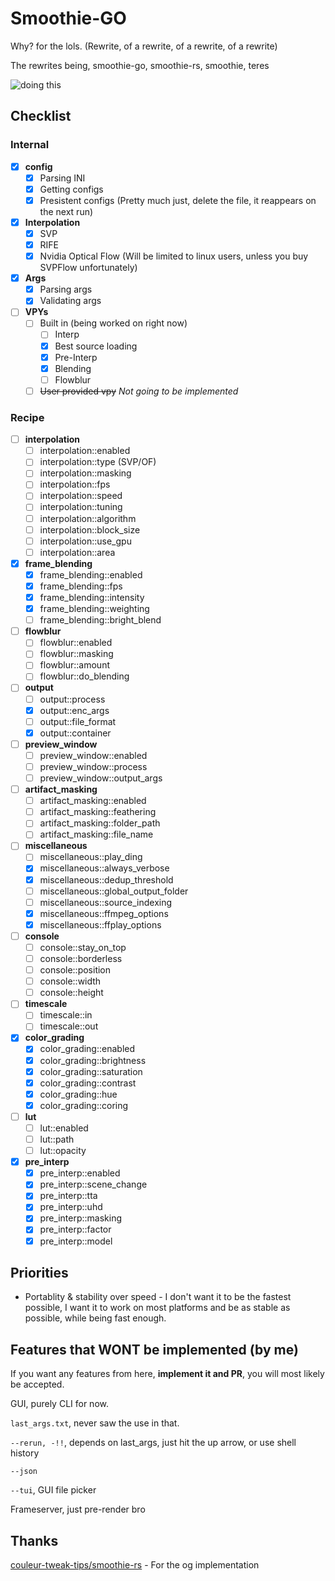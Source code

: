 # Smoothie-GO
Why? for the lols. (Rewrite, of a rewrite, of a rewrite, of a rewrite)

The rewrites being, smoothie-go, smoothie-rs, smoothie, teres

![doing this](assets/doingthis.png)

## Checklist

### Internal

- [x] **config**
  - [x] Parsing INI
  - [x] Getting configs
  - [x] Presistent configs (Pretty much just, delete the file, it reappears on the next run)

- [x] **Interpolation**
  - [x] SVP
  - [x] RIFE
  - [x] Nvidia Optical Flow (Will be limited to linux users, unless you buy SVPFlow unfortunately)

- [x] **Args**
  - [x] Parsing args
  - [x] Validating args

- [ ] **VPYs**
  - [ ] Built in (being worked on right now)
    - [ ] Interp
    - [x] Best source loading
    - [x] Pre-Interp
    - [x] Blending
    - [ ] Flowblur
  - [ ] ~~User provided vpy~~ *Not going to be implemented*

### Recipe
- [ ] **interpolation**
  - [ ] interpolation::enabled
  - [ ] interpolation::type (SVP/OF)
  - [ ] interpolation::masking
  - [ ] interpolation::fps
  - [ ] interpolation::speed
  - [ ] interpolation::tuning
  - [ ] interpolation::algorithm
  - [ ] interpolation::block_size
  - [ ] interpolation::use_gpu
  - [ ] interpolation::area

- [x] **frame_blending**
  - [x] frame_blending::enabled
  - [x] frame_blending::fps
  - [x] frame_blending::intensity
  - [x] frame_blending::weighting
  - [ ] frame_blending::bright_blend

- [ ] **flowblur**
  - [ ] flowblur::enabled
  - [ ] flowblur::masking
  - [ ] flowblur::amount
  - [ ] flowblur::do_blending

- [ ] **output**
  - [ ] output::process
  - [x] output::enc_args
  - [ ] output::file_format
  - [x] output::container

- [ ] **preview_window**
  - [ ] preview_window::enabled
  - [ ] preview_window::process
  - [ ] preview_window::output_args

- [ ] **artifact_masking**
  - [ ] artifact_masking::enabled
  - [ ] artifact_masking::feathering
  - [ ] artifact_masking::folder_path
  - [ ] artifact_masking::file_name

- [ ] **miscellaneous**
  - [ ] miscellaneous::play_ding
  - [x] miscellaneous::always_verbose
  - [x] miscellaneous::dedup_threshold
  - [ ] miscellaneous::global_output_folder
  - [ ] miscellaneous::source_indexing
  - [x] miscellaneous::ffmpeg_options
  - [x] miscellaneous::ffplay_options

- [ ] **console**
  - [ ] console::stay_on_top
  - [ ] console::borderless
  - [ ] console::position
  - [ ] console::width
  - [ ] console::height

- [ ] **timescale**
  - [ ] timescale::in
  - [ ] timescale::out

- [x] **color_grading**
  - [x] color_grading::enabled
  - [x] color_grading::brightness
  - [x] color_grading::saturation
  - [x] color_grading::contrast
  - [x] color_grading::hue
  - [x] color_grading::coring

- [ ] **lut**
  - [ ] lut::enabled
  - [ ] lut::path
  - [ ] lut::opacity

- [x] **pre_interp**
  - [x] pre_interp::enabled
  - [x] pre_interp::scene_change
  - [x] pre_interp::tta
  - [x] pre_interp::uhd
  - [x] pre_interp::masking
  - [x] pre_interp::factor
  - [x] pre_interp::model

## Priorities

* Portablity & stability over speed - I don't want it to be the fastest possible, I want it to work on most platforms and be as stable as possible, while being fast enough.

## Features that WONT be implemented (by me)

If you want any features from here, **implement it and PR**, you will most likely be accepted.

GUI, purely CLI for now.

`last_args.txt`, never saw the use in that.

`--rerun, -!!`, depends on last_args, just hit the up arrow, or use shell history

`--json`

`--tui`, GUI file picker

Frameserver, just pre-render bro


## Thanks
[couleur-tweak-tips/smoothie-rs](https://github.com/couleur-tweak-tips/smoothie-rs) - For the og implementation


